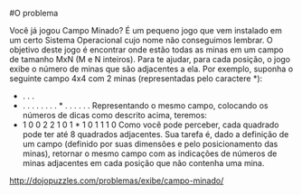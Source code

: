 #O problema

Você já jogou Campo Minado? É um pequeno jogo que vem instalado em um certo Sistema Operacional cujo nome não conseguimos lembrar. O objetivo deste jogo é encontrar onde estão todas as minas em um campo de tamanho MxN (M e N inteiros). Para te ajudar, para cada posição, o jogo exibe o número de minas que são adjacentes a ela.
Por exemplo, suponha o seguinte campo 4x4 com 2 minas (representadas pelo caractere *):
* . . .
* . . .
. . . .
. * . .
. . . .
Representando o mesmo campo, colocando os números de dicas como descrito acima, teremos:
* 1 0 0
2 2 1 0
1 * 1 0
1 1 1 0
Como você pode perceber, cada quadrado pode ter até 8 quadrados adjacentes.
Sua tarefa é, dado a definição de um campo (definido por suas dimensões e pelo posicionamento das minas), retornar o mesmo campo com as indicações de números de minas adjacentes em cada posição que não contenha uma mina.

http://dojopuzzles.com/problemas/exibe/campo-minado/
